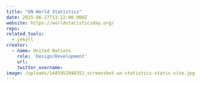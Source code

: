 ```yaml
---
title: "UN World Statistics"
date: 2015-06-27T13:22:00.000Z
website: https://worldstatisticsday.org/
repo:
related_tools:
  - jekyll
creator:
  - name: United Nations
    role: 'Design/Development'
    url:
    twitter_username:
image: /uploads/1445952048351_screenshot-un-statistics-static-site.jpg
---
```

